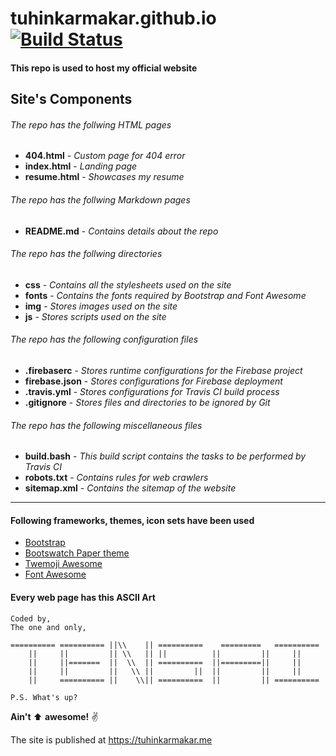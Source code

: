 # tuhinkarmakar.github.io [![Build Status](https://travis-ci.com/tuhinkarmakar/tuhinkarmakar.github.io.svg?token=Wqdj57hV4rkVDLttsxRZ&branch=master)](https://travis-ci.com/tuhinkarmakar/tuhinkarmakar.github.io)
#### This repo is used to host my official website

## Site's Components

###### The repo has the follwing HTML pages

* **404.html** - *Custom page for 404 error*
* **index.html** - *Landing page*
* **resume.html** - *Showcases my resume*

###### The repo has the follwing Markdown pages
* **README.md** - *Contains details about the repo*

###### The repo has the follwing directories
* **css** - *Contains all the stylesheets used on the site*
* **fonts** - *Contains the fonts required by Bootstrap and Font Awesome*
* **img** - *Stores images used on the site*
* **js** - *Stores scripts used on the site*

###### The repo has the following configuration files
* **.firebaserc** - *Stores runtime configurations for the Firebase project*
* **firebase.json** - *Stores configurations for Firebase deployment*
* **.travis.yml** - *Stores configurations for Travis CI build process*
* **.gitignore** - *Stores files and directories to be ignored by Git*

###### The repo has the following miscellaneous files
* **build.bash** - *This build script contains the tasks to be performed by Travis CI*
* **robots.txt** - *Contains rules for web crawlers*
* **sitemap.xml** - *Contains the sitemap of the website*

---

#### Following frameworks, themes, icon sets have been used
* [Bootstrap](http://getbootstrap.com/)
* [Bootswatch Paper theme](http://bootswatch.com/paper)
* [Twemoji Awesome](http://ellekasai.github.io/twemoji-awesome)
* [Font Awesome](http://fontawesome.io/)

#### Every web page has this ASCII Art

```
Coded by,
The one and only,

========== ========== ||\\    || ==========    =========   ==========
    ||     ||         || \\   || ||          ||         ||     ||
    ||     ||=======  ||  \\  || ==========  ||=========||     ||
    ||     ||         ||   \\ ||         ||  ||         ||     ||
    ||     ========== ||    \\|| ==========  ||         || ==========

P.S. What's up?
```

**Ain't** :arrow_up: **awesome!** :v:

The site is published at https://tuhinkarmakar.me
